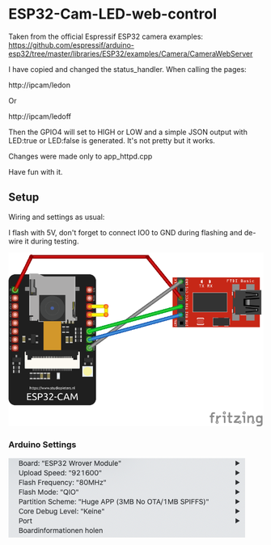 # ESP32-Cam-LED-web-control

Taken from the official Espressif ESP32 camera examples:
https://github.com/espressif/arduino-esp32/tree/master/libraries/ESP32/examples/Camera/CameraWebServer

I have copied and changed the status_handler.
When calling the pages:

http://ipcam/ledon

Or

http://ipcam/ledoff

Then the GPIO4 will set to HIGH or LOW and a simple JSON output with LED:true or LED:false is generated. 
It's not pretty but it works. 

Changes were made only to app_httpd.cpp

Have fun with it. 


## Setup

Wiring and settings as usual:

I flash with 5V, don't forget to connect IO0 to GND during flashing and de-wire it during testing.

![fritzing of the wiring](https://github.com/gudiom/ESP32-Cam-LED-web-control/blob/main/images/esp32cam_wiring.png?raw=true)

### Arduino Settings

![screenshot of arduino settings](https://github.com/gudiom/ESP32-Cam-LED-web-control/blob/main/images/arduinospecs.png?raw=true![image](https://user-images.githubusercontent.com/61744949/128921341-a93f76ca-0dd9-4a54-9ddd-ef01decdf3cf.png)
)

